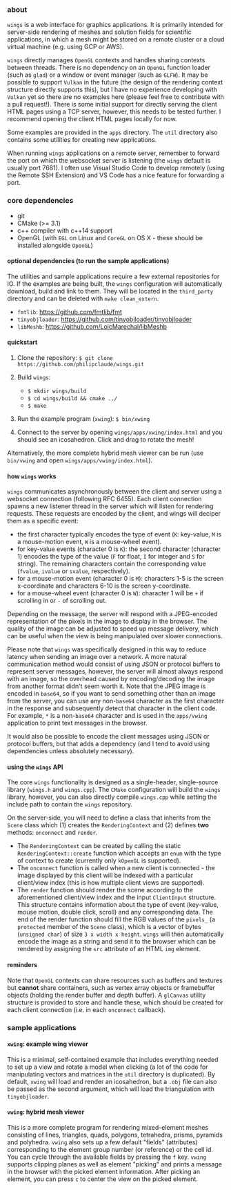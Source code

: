 ### **about**

`wings` is a web interface for graphics applications. It is primarily intended for server-side rendering of meshes and solution fields for scientific applications, in which a mesh might be stored on a remote cluster or a cloud virtual machine (e.g. using GCP or AWS).

`wings` directly manages `OpenGL` contexts and handles sharing contexts between threads. There is no dependency on an `OpenGL` function loader (such as `glad`) or a window or event manager (such as `GLFW`). It may be possible to support `Vulkan` in the future (the design of the rendering context structure directly supports this), but I have no experience developing with `Vulkan` yet so there are no examples here (please feel free to contribute with a pull request!). There is some initial support for directly serving the client HTML pages using a TCP server, however, this needs to be tested further. I recommend opening the client HTML pages locally for now.

Some examples are provided in the `apps` directory. The `util` directory also contains some utilities for creating new applications.

When running `wings` applications on a remote server, remember to forward the port on which the websocket server is listening (the `wings` default is usually port 7681). I often use Visual Studio Code to develop remotely (using the Remote SSH Extension) and VS Code has a nice feature for forwarding a port.

### **core dependencies**

- git
- CMake (>= 3.1)
- c++ compiler with c++14 support
- OpenGL (with `EGL` on Linux and `CoreGL` on OS X - these should be installed alongside `OpenGL`)

#### **optional dependencies (to run the sample applications)**

The utilities and sample applications require a few external repositories for IO. If the examples are being built, the `wings` configuration will automatically download, build and link to them. They will be located in the `third_party` directory and can be deleted with `make clean_extern`.

- `fmtlib`: https://github.com/fmtlib/fmt
- `tinyobjloader`: https://github.com/tinyobjloader/tinyobjloader
- `libMeshb`: https://github.com/LoicMarechal/libMeshb

#### **quickstart**

1. Clone the repository:
   `$ git clone https://github.com/philipclaude/wings.git`

2. Build `wings`:
   - `$ mkdir wings/build`
   - `$ cd wings/build && cmake ../`
   - `$ make`

4. Run the example program (`xwing`):
   `$ bin/xwing`

5. Connect to the server by opening `wings/apps/xwing/index.html` and you should see an icosahedron. Click and drag to rotate the mesh!

Alternatively, the more complete hybrid mesh viewer can be run (use `bin/vwing` and open `wings/apps/vwing/index.html`).

#### **how `wings` works**

`wings` communicates asynchronously between the client and server using a websocket connection (following RFC 6455). Each client connection spawns a new listener thread in the server which will listen for rendering requests. These requests are encoded by the client, and wings will deciper them as a specific event:

- the first character typically encodes the type of event (`K`: key-value, `M` is a mouse-motion event, `W` is a mouse-wheel event).
- for key-value events (character 0 is `K`): the second character (character 1) encodes the type of the value (`F` for float, `I` for integer and `S` for string). The remaining characters contain the corresponding value (`fvalue`, `ivalue` or `svalue`, respectively).
- for a mouse-motion event (character 0 is `M`): characters 1-5 is the screen x-coordinate and characters 6-10 is the screen y-coordinate.
- for a mouse-wheel event (character 0 is `W`): character 1 will be `+` if scrolling in or `-` of scrolling out.

Depending on the message, the server will respond with a JPEG-encoded representation of the pixels in the image to display in the browser. The quality of the image can be adjusted to speed up message delivery, which can be useful when the view is being manipulated over slower connections.

Please note that `wings` was specifically designed in this way to reduce latency when sending an image over a network. A more natural communication method would consist of using JSON or protocol buffers to represent server messages, however, the server will almost always respond with an image, so the overhead caused by encoding/decoding the image from another format didn't seem worth it. Note that the JPEG image is encoded in `base64`, so if you want to send something other than an image from the server, you can use any non-`base64` character as the first character in the response and subsequently detect that character in the client code. For example, `*` is a non-`base64` character and is used in the `apps/vwing` application to print text messages in the browser.

It would also be possible to encode the client messages using JSON or protocol buffers, but that adds a dependency (and I tend to avoid using dependencies unless absolutely necessary).

#### **using the `wings` API**

The core `wings` functionality is designed as a single-header, single-source library (`wings.h` and `wings.cpp`). The `CMake` configuration will build the `wings` library, however, you can also directly compile `wings.cpp` while setting the include path to contain the `wings` repository.

On the server-side, you will need to define a class that inherits from the `Scene` class which (1) creates the `RenderingContext` and (2) defines **two** methods: `onconnect` and `render`.
   - The `RenderingContext` can be created by calling the static `RenderingContext::create` function which accepts an `enum` with the type of context to create (currently only `kOpenGL` is supported).
   - The `onconnect` function is called when a new client is connected - the image displayed by this client will be indexed with a particular client/view index (this is how multiple client views are supported).
   - The `render` function should render the scene according to the aforementioned client/view index and the input `ClientInput` structure. This structure contains information about the type of event (key-value, mouse motion, double click, scroll) and any corresponding data. The end of the render function should fill the RGB values of the `pixels_` (a `protected` member of the `Scene` class), which is a vector of bytes (`unsigned char`) of size `3 x width x height`. `wings` will then automatically encode the image as a string and send it to the browser which can be rendered by assigning the `src` attribute of an HTML `img` element.

#### **reminders**

Note that `OpenGL` contexts can share resources such as buffers and textures but **cannot** share containers, such as vertex array objects or framebuffer objects (holding the render buffer and depth buffer). A `glCanvas` utility structure is provided to store and handle these, which should be created for each client connection (i.e. in each `onconnect` callback).

### **sample applications**

#### **`xwing`**: example wing viewer

This is a minimal, self-contained example that includes everything needed to set up a view and rotate a model when clicking (a lot of the code for manipulating vectors and matrices in the `util` directory is duplicated). By default, `xwing` will load and render an icosahedron, but a `.obj` file can also be passed as the second argument, which will load the triangulation with `tinyobjloader`.

#### **`vwing`**: hybrid mesh viewer

This is a more complete program for rendering mixed-element meshes consisting of lines, triangles, quads, polygons, tetrahedra, prisms, pyramids and polyhedra. `vwing` also sets up a few default "fields" (attributes) corresponding to the element group number (or reference) or the cell id. You can cycle through the available fields by pressing the `f` key. `vwing` supports clipping planes as well as element "picking" and prints a message in the browser with the picked element information. After picking an element, you can press `c` to center the view on the picked element.
